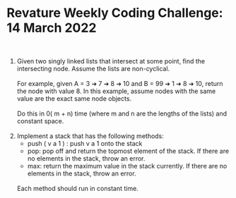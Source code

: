 # Revature Weekly Coding Challenge: 14 March 2022
<br>
<ol>
<li>Given two singly linked lists that intersect at some point, find the intersecting node. Assume the lists are non-cyclical.<br>
<br>For example, given A = 3 ➔ 7 ➔ 8 ➔ 10 and B = 99 ➔ 1 ➔ 8 ➔ 10, return the node with value 8. In this example, assume nodes with the same value are the exact same node objects.<br>
<br>Do this in 0( m + n) time (where m and n are the lengths of the lists) and constant space.
</li>
<br>
<li>Implement a stack that has the following methods:
<ul>
<li>push ( v a 1 ) : push v a 1 onto the stack</li>
<li>pop: pop off and return the topmost element of the stack. If there are no elements in the stack, throw an error.</li>
<li>max: return the maximum value in the stack currently. If there are no elements in the stack, throw an error.</li>
</ul>
<br>Each method should run in constant time.
  </li>
  </ol>